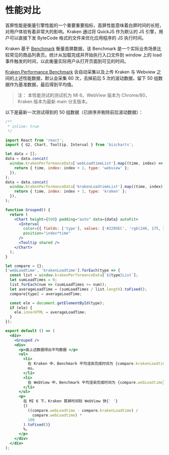# 性能对比

首屏性能是衡量引擎性能的一个重要重要指标，首屏性能意味着白屏时间的长短，对用户体验有着非常大的影响。Kraken 通过将 QuickJS 作为默认的 JS 引擎，用户可以直接下发 ByteCode 格式的文件来优化应用程序的 JS 执行时间。

Kraken 基于 [Benchmark](https://github.com/openkraken/kraken/tree/main/performance_tests/benchmark) 衡量首屏数据，该 Benchmark 是一个实际业务场景比较常见的商品列表页。统计从加载完成并开始执行入口文件到 window 上的 load 事件触发的时间，以此衡量实际用户从打开页面到可见的时间。

[Kraken Performance Benchmark](https://github.com/openkraken/kraken/blob/main/scripts/run_benchmark.js) 会自动采集以及上传 Kraken 与 Webview 之间的上述性能数据，默认会采集 60 次，去掉前后 5 次的波动数据，留下 50 组数据作为基准数据，最后得到平均值。

> 注： 本性能测试的测试机为 MI 6。WebView 版本为 Chrome/80，Kraken 版本为最新 main 分支版本。

以下是最新一次测试得到的 50 组数据（已排序并剔除前后波动数据）：

<div>

```jsx
/**
 * inline: true
 */

import React from 'react';
import { G2, Chart, Tooltip, Interval } from 'bizcharts';

let data = [];
data = data.concat(
  window.krakenPerformanceData['webLoadtimeList'].map((time, index) => {
    return { time, index: index + 1, type: 'webview' };
  }),
);
data = data.concat(
  window.krakenPerformanceData['krakenLoadtimeList'].map((time, index) => {
    return { time, index: index + 1, type: 'kraken' };
  }),
);

function Grouped() {
  return (
    <Chart height={500} padding="auto" data={data} autoFit>
      <Interval
        color={{ fields: ['type'], values: ['#2295EC', 'rgb(246, 175, 31)'] }}
        position="index*time"
      />
      <Tooltip shared />
    </Chart>
  );
}

let compare = {};
['webLoadtime', 'krakenLoadtime'].forEach(type => {
  const list = window.krakenPerformanceData[`${type}List`];
  let sumLoadTimes = 0;
  list.forEach(num => (sumLoadTimes += num));
  let averageLoadTime = (sumLoadTimes / list.length).toFixed();
  compare[type] = averageLoadTime;

  const ele = document.getElementById(type);
  if (ele) {
    ele.innerHTML = averageLoadTime;
  }
});

export default () => (
  <div>
    <Grouped />
    <div>
      <p>由上述数据得出平均数据 </p>
      <ul>
        <li>
          在 Kraken 中，Benchmark 平均渲染完成时间为 {compare.krakenLoadtime}{' '}
          ms。
        </li>
        <li>
          在 WebView 中，Benchmark 平均渲染完成时间为 {compare.webLoadtime} ms。
        </li>
      </ul>
      <p>
        在 MI 6 下，Kraken 首屏时间较 WebView 快{' '}
        {(
          ((compare.webLoadtime - compare.krakenLoadtime) /
            compare.webLoadtime) *
          100
        ).toFixed()}
        %。
      </p>
    </div>
  </div>
);
```

</div>
